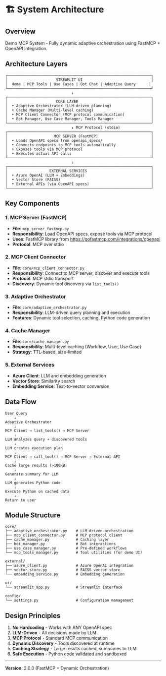 # 🏗️ System Architecture

## Overview

Demo MCP System - Fully dynamic adaptive orchestration using FastMCP + OpenAPI integration.

## Architecture Layers

```
┌─────────────────────────────────────────────────────────────────┐
│                      STREAMLIT UI                               │
│  Home | MCP Tools | Use Cases | Bot Chat | Adaptive Query      │
└─────────────────────────────────────────────────────────────────┘
                              ↓
┌─────────────────────────────────────────────────────────────────┐
│                      CORE LAYER                                 │
│  • Adaptive Orchestrator (LLM-driven planning)                  │
│  • Cache Manager (Multi-level caching)                          │
│  • MCP Client Connector (MCP protocol communication)            │
│  • Bot Manager, Use Case Manager, Tools Manager                 │
└─────────────────────────────────────────────────────────────────┘
                              ↕ MCP Protocol (stdio)
┌─────────────────────────────────────────────────────────────────┐
│                     MCP SERVER (FastMCP)                        │
│  • Loads OpenAPI specs from openapi_specs/                      │
│  • Converts endpoints to MCP tools automatically                │
│  • Exposes tools via MCP protocol                               │
│  • Executes actual API calls                                    │
└─────────────────────────────────────────────────────────────────┘
                              ↓
┌─────────────────────────────────────────────────────────────────┐
│                   EXTERNAL SERVICES                             │
│  • Azure OpenAI (LLM + Embeddings)                              │
│  • Vector Store (FAISS)                                         │
│  • External APIs (via OpenAPI specs)                            │
└─────────────────────────────────────────────────────────────────┘
```

## Key Components

### 1. MCP Server (FastMCP)
- **File**: `mcp_server_fastmcp.py`
- **Responsibility**: Load OpenAPI specs, expose tools via MCP protocol
- **Uses**: FastMCP library from https://gofastmcp.com/integrations/openapi
- **Protocol**: MCP over stdio

### 2. MCP Client Connector
- **File**: `core/mcp_client_connector.py`
- **Responsibility**: Connect to MCP server, discover and execute tools
- **Protocol**: MCP stdio transport
- **Discovery**: Dynamic tool discovery via `list_tools()`

### 3. Adaptive Orchestrator
- **File**: `core/adaptive_orchestrator.py`
- **Responsibility**: LLM-driven query planning and execution
- **Features**: Dynamic tool selection, caching, Python code generation

### 4. Cache Manager
- **File**: `core/cache_manager.py`  
- **Responsibility**: Multi-level caching (Workflow, User, Use Case)
- **Strategy**: TTL-based, size-limited

### 5. External Services
- **Azure Client**: LLM and embedding generation
- **Vector Store**: Similarity search
- **Embedding Service**: Text-to-vector conversion

## Data Flow

```
User Query
    ↓
Adaptive Orchestrator
    ↓
MCP Client → list_tools() → MCP Server
    ↓
LLM analyzes query + discovered tools
    ↓
LLM creates execution plan
    ↓
MCP Client → call_tool() → MCP Server → External API
    ↓
Cache large results (>100KB)
    ↓
Generate summary for LLM
    ↓
LLM generates Python code
    ↓
Execute Python on cached data
    ↓
Return to user
```

## Module Structure

```
core/
├── adaptive_orchestrator.py    # LLM-driven orchestration
├── mcp_client_connector.py     # MCP protocol client
├── cache_manager.py            # Caching layer
├── bot_manager.py              # Bot interactions
├── use_case_manager.py         # Pre-defined workflows
└── mcp_tools_manager.py        # Tool utilities (for demo UI)

external/
├── azure_client.py             # Azure OpenAI integration
├── vector_store.py             # FAISS vector store
└── embedding_service.py        # Embedding generation

ui/
└── streamlit_app.py            # Streamlit interface

config/
└── settings.py                 # Configuration management
```

## Design Principles

1. **No Hardcoding** - Works with ANY OpenAPI spec
2. **LLM-Driven** - All decisions made by LLM
3. **MCP Protocol** - Standard MCP communication
4. **Dynamic Discovery** - Tools discovered at runtime
5. **Caching Strategy** - Large results cached, summaries to LLM
6. **Safe Execution** - Python code validated and sandboxed

---

**Version**: 2.0.0 (FastMCP + Dynamic Orchestration)
